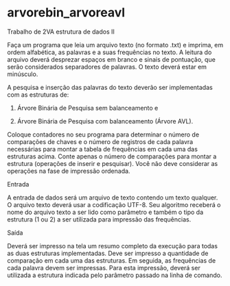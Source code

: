 # arvorebin_arvoreavl
 Trabalho de 2VA estrutura de dados II
 
Faça um programa que leia um arquivo texto (no formato .txt) e imprima, em ordem alfabética, as palavras e a suas frequências no texto. A leitura do arquivo deverá desprezar espaços em branco e sinais de pontuação, que serão considerados separadores de palavras. O texto deverá estar em minúsculo.

A pesquisa e inserção das palavras do texto deverão ser implementadas com as estruturas de:

1. Árvore Binária de Pesquisa sem balanceamento e

2. Árvore Binária de Pesquisa com balanceamento (Árvore AVL).

Coloque contadores no seu programa para determinar o número de comparações de chaves e o número de registros de cada palavra necessárias para montar a tabela de frequências em cada uma das estruturas acima. Conte apenas o número de comparações para montar a estrutura (operações de inserir e pesquisar). Você não deve considerar as operações na fase de impressão ordenada.

Entrada

A entrada de dados será um arquivo de texto contendo um texto qualquer. O arquivo texto deverá usar a codificação UTF-8. Seu algoritmo receberá o nome do arquivo texto a ser lido como parâmetro e também o tipo da estrutura (1 ou 2) a ser utilizada para impressão das frequências.

Saída

Deverá ser impresso na tela um resumo completo da execução para todas as duas estruturas implementadas. Deve ser impresso a quantidade de comparação em cada uma das estruturas. Em seguida, as frequências de cada palavra devem ser impressas. Para esta impressão, deverá ser utilizada a estrutura indicada pelo parâmetro passado na linha de comando.
